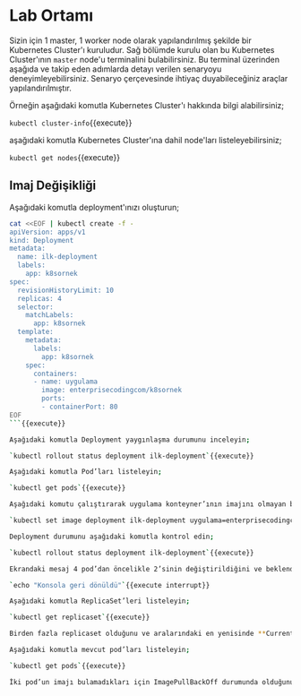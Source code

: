# Lab Ortamı

Sizin için 1 master, 1 worker node olarak yapılandırılmış şekilde bir Kubernetes Cluster'ı kuruludur. Sağ bölümde kurulu olan bu Kubernetes Cluster'ının `master` node'u terminalini bulabilirsiniz. Bu terminal üzerinden aşağıda ve takip eden adımlarda detayı verilen senaryoyu deneyimleyebilirsiniz. Senaryo çerçevesinde ihtiyaç duyabileceğiniz araçlar yapılandırılmıştır.

Örneğin aşağıdaki komutla Kubernetes Cluster'ı hakkında bilgi alabilirsiniz;

`kubectl cluster-info`{{execute}}

aşağıdaki komutla Kubernetes Cluster'ına dahil node'ları listeleyebilirsiniz;

`kubectl get nodes`{{execute}}

## Imaj Değişikliği

Aşağıdaki komutla deployment'ınızı oluşturun;

```bash
cat <<EOF | kubectl create -f -
apiVersion: apps/v1
kind: Deployment
metadata:
  name: ilk-deployment
  labels:
    app: k8sornek
spec:
  revisionHistoryLimit: 10
  replicas: 4
  selector:
    matchLabels:
      app: k8sornek
  template:
    metadata:
      labels:
        app: k8sornek
    spec:
      containers:
      - name: uygulama
        image: enterprisecodingcom/k8sornek
        ports:
        - containerPort: 80
EOF
```{{execute}}

Aşağıdaki komutla Deployment yaygınlaşma durumunu inceleyin;

`kubectl rollout status deployment ilk-deployment`{{execute}}

Aşağıdaki komutla Pod’ları listeleyin;

`kubectl get pods`{{execute}}

Aşağıdaki komutu çalıştırarak uygulama konteyner’ının imajını olmayan bir imaj ile değiştirin;

`kubectl set image deployment ilk-deployment uygulama=enterprisecodingcom/k8sornek:v6 --record`{{execute}}

Deployment durumunu aşağıdaki komutla kontrol edin;

`kubectl rollout status deployment ilk-deployment`{{execute}}

Ekrandaki mesaj 4 pod’dan öncelikle 2’sinin değiştirildiğini ve beklendiğini belirtmekte. <kbd>Ctrl</kbd>+<kbd>C</kbd> ile bu ekrandan çıkabilirsiniz.

`echo "Konsola geri dönüldü"`{{execute interrupt}}

Aşağıdaki komutla ReplicaSet’leri listeleyin;

`kubectl get replicaset`{{execute}}

Birden fazla replicaset olduğunu ve aralarındaki en yenisinde **Current** sütununda 2, **Ready** sütununda ise 0 adet pod olduğunu teyit edin.

Aşağıdaki komutla mevcut pod’ları listeleyin;

`kubectl get pods`{{execute}}

İki pod’un imajı bulamadıkları için ImagePullBackOff durumunda olduğunu teyit edin.
